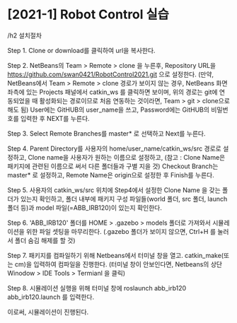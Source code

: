 # [2021-1] Robot Control 실습

/h2 설치절차

Step 1. Clone or download를 클릭하여 url을 복사한다.

Step 2. NetBeans의 Team > Remote > clone 을 누른후, Repository URL을 https://github.com/swan0421/RobotControl2021.git 으로 설정한다.
        (만약, NetBeans에서 Team > Remote > clone 경로가 보이지 않는 경우, NetBeans 화면 좌측에 있는 Projects 패널에서 catkin_ws 를 클릭하면
         보이며, 위의 경로는 git에 연동되었을 때 활성화되는 경로이므로 처음 연동하는 것이라면, Team > git > clone으로 해도 됨)
        User에는 GitHUB의 user_name을 쓰고, Password에는 GitHUB의 비밀번호를 입력한 후 NEXT를 누른다.

Step 3. Select Remote Branches를 master* 로 선택하고 Next를 누른다.

Step 4. Parent Directory를 사용자의 home/user_name/catkin_ws/src 경로로 설정하고, Clone name을 사용자가 원하는 이름으로 설정하고,
        (참고 : Clone Name은 패키지에 관련된 이름으로 써서 다른 폴더들과 구별 지을 것)
        Checkout Branch는 master* 로 설정하고, Remote Name은 origin으로 설정한 후 Finish를 누른다.

Step 5. 사용자의 catkin_ws/src 위치에 Step4에서 설정한 Clone Name 을 갖는 폴더가 있는지 확인하고, 폴더 내부에 패키지 구성 파일들(world 폴더,
        src 폴더, launch 폴더 등)과 model 파일(=ABB_IRB120)이 있는지 확인한다.

Step 6. 'ABB_IRB120' 폴더를 HOME > .gazebo > models 폴더로 가져와서 시뮬레이션을 위한 파일 셋팅을 마무리한다. 
         (.gazebo 폴더가 보이지 않으면, Ctrl+H 를 눌러서 폴더 숨김 해제를 할 것)
         
Step 7. 패키지를 컴파일하기 위해 Netbeans에서 터미널 창을 열고. catkin_make(또는 cm)을 입력하여 컴파일을 진행한다. 
        (터미널 창이 안보인다면, Netbeans의 상단 Winodow > IDE Tools > Termianl 을 클릭)

Step 8. 시뮬레이션 실행을 위해 터미널 창에 roslaunch abb_irb120 abb_irb120.launch 를 입력한다.

이로써, 시뮬레이션이 진행된다.
